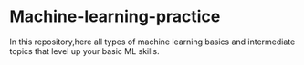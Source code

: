 # Machine-learning-practice
In this repository,here all types of machine learning basics and intermediate topics that level up your basic ML skills.

